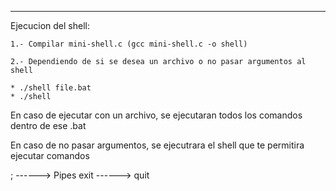 -------------------------------------------------------------------
Ejecucion del shell: 
```
1.- Compilar mini-shell.c (gcc mini-shell.c -o shell)
```
```
2.- Dependiendo de si se desea un archivo o no pasar argumentos al shell
```

    * ./shell file.bat
    * ./shell

En caso de ejecutar con un archivo, se ejecutaran todos los comandos
dentro de ese .bat

En caso de no pasar argumentos, se ejecutrara el shell que te permitira ejecutar comandos

;    ------> Pipes
exit ------> quit

